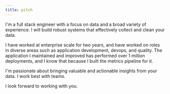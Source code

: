 ```yaml
---
title: pitch
---
```


I'm a full stack engineer with a focus on data and a broad variety of experience. I will build robust systems that effectively collect and clean your data.

I have worked at enterprise scale for two years, and have worked on roles in diverse areas such as application development, devops, and quality. The application I maintained and improved has performed over 1 million deployments, and I know that because I built the metrics pipeline for it.

I'm passionate about bringing valuable and actionable insights from your data. I work best with teams.

I look forward to working with you.
